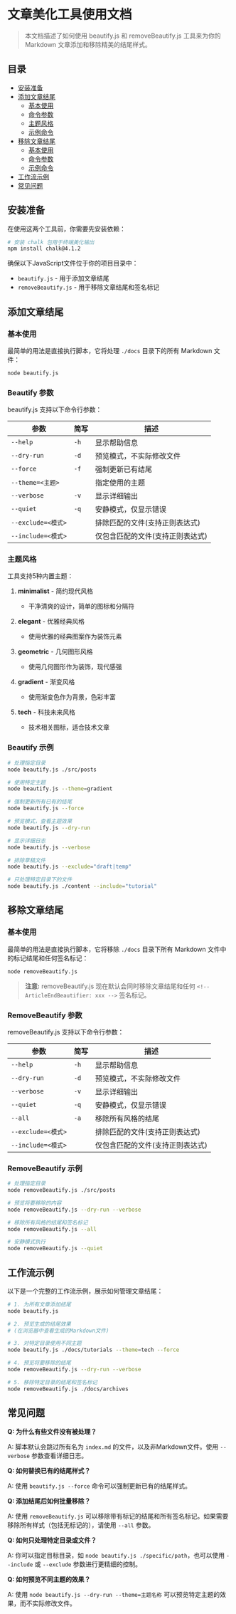 # 文章美化工具使用文档

> 本文档描述了如何使用 beautify.js 和 removeBeautify.js 工具来为你的 Markdown 文章添加和移除精美的结尾样式。

## 目录

- [安装准备](#安装准备)
- [添加文章结尾](#添加文章结尾)
  - [基本使用](#基本使用)
  - [命令参数](#beautify-参数)
  - [主题风格](#主题风格)
  - [示例命令](#beautify-示例)
- [移除文章结尾](#移除文章结尾)
  - [基本使用](#基本使用-1)
  - [命令参数](#removebeautify-参数)
  - [示例命令](#removebeautify-示例)
- [工作流示例](#工作流示例)
- [常见问题](#常见问题)

## 安装准备

在使用这两个工具前，你需要先安装依赖：

```bash
# 安装 chalk 包用于终端美化输出
npm install chalk@4.1.2
```

确保以下JavaScript文件位于你的项目目录中：
- `beautify.js` - 用于添加文章结尾
- `removeBeautify.js` - 用于移除文章结尾和签名标记

## 添加文章结尾

### 基本使用

最简单的用法是直接执行脚本，它将处理 `./docs` 目录下的所有 Markdown 文件：

```bash
node beautify.js
```

### Beautify 参数

beautify.js 支持以下命令行参数：

| 参数 | 简写 | 描述 |
|------|------|------|
| `--help` | `-h` | 显示帮助信息 |
| `--dry-run` | `-d` | 预览模式，不实际修改文件 |
| `--force` | `-f` | 强制更新已有结尾 |
| `--theme=<主题>` | | 指定使用的主题 |
| `--verbose` | `-v` | 显示详细输出 |
| `--quiet` | `-q` | 安静模式，仅显示错误 |
| `--exclude=<模式>` | | 排除匹配的文件(支持正则表达式) |
| `--include=<模式>` | | 仅包含匹配的文件(支持正则表达式) |

### 主题风格

工具支持5种内置主题：

1. **minimalist** - 简约现代风格
   - 干净清爽的设计，简单的图标和分隔符

2. **elegant** - 优雅经典风格
   - 使用优雅的经典图案作为装饰元素

3. **geometric** - 几何图形风格
   - 使用几何图形作为装饰，现代感强

4. **gradient** - 渐变风格
   - 使用渐变色作为背景，色彩丰富

5. **tech** - 科技未来风格
   - 技术相关图标，适合技术文章

### Beautify 示例

```bash
# 处理指定目录
node beautify.js ./src/posts

# 使用特定主题
node beautify.js --theme=gradient

# 强制更新所有已有的结尾
node beautify.js --force

# 预览模式，查看主题效果
node beautify.js --dry-run

# 显示详细日志
node beautify.js --verbose

# 排除草稿文件
node beautify.js --exclude="draft|temp"

# 只处理特定目录下的文件
node beautify.js ./content --include="tutorial"
```

## 移除文章结尾

### 基本使用

最简单的用法是直接执行脚本，它将移除 `./docs` 目录下所有 Markdown 文件中的标记结尾和任何签名标记：

```bash
node removeBeautify.js
```

> **注意:** removeBeautify.js 现在默认会同时移除文章结尾和任何 `<!-- ArticleEndBeautifier: xxx -->` 签名标记。

### RemoveBeautify 参数

removeBeautify.js 支持以下命令行参数：

| 参数 | 简写 | 描述 |
|------|------|------|
| `--help` | `-h` | 显示帮助信息 |
| `--dry-run` | `-d` | 预览模式，不实际修改文件 |
| `--verbose` | `-v` | 显示详细输出 |
| `--quiet` | `-q` | 安静模式，仅显示错误 |
| `--all` | `-a` | 移除所有风格的结尾 |
| `--exclude=<模式>` | | 排除匹配的文件(支持正则表达式) |
| `--include=<模式>` | | 仅包含匹配的文件(支持正则表达式) |

### RemoveBeautify 示例

```bash
# 处理指定目录
node removeBeautify.js ./src/posts

# 预览将要移除的内容
node removeBeautify.js --dry-run --verbose

# 移除所有风格的结尾和签名标记
node removeBeautify.js --all

# 安静模式执行
node removeBeautify.js --quiet
```

## 工作流示例

以下是一个完整的工作流示例，展示如何管理文章结尾：

```bash
# 1. 为所有文章添加结尾
node beautify.js

# 2. 预览生成的结尾效果
# (在浏览器中查看生成的Markdown文件)

# 3. 对特定目录使用不同主题
node beautify.js ./docs/tutorials --theme=tech --force

# 4. 预览将要移除的结尾
node removeBeautify.js --dry-run --verbose

# 5. 移除特定目录的结尾和签名标记
node removeBeautify.js ./docs/archives
```

## 常见问题

**Q: 为什么有些文件没有被处理？**

A: 脚本默认会跳过所有名为 `index.md` 的文件，以及非Markdown文件。使用 `--verbose` 参数查看详细日志。

**Q: 如何替换已有的结尾样式？**

A: 使用 `beautify.js --force` 命令可以强制更新已有的结尾样式。

**Q: 添加结尾后如何批量移除？**

A: 使用 `removeBeautify.js` 可以移除带有标记的结尾和所有签名标记。如果需要移除所有样式（包括无标记的），请使用 `--all` 参数。

**Q: 如何只处理特定目录或文件？**

A: 你可以指定目标目录，如 `node beautify.js ./specific/path`，也可以使用 `--include` 或 `--exclude` 参数进行更精细的控制。

**Q: 如何预览不同主题的效果？**

A: 使用 `node beautify.js --dry-run --theme=主题名称` 可以预览特定主题的效果，而不实际修改文件。 